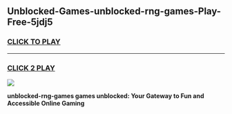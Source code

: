 
## Unblocked-Games-unblocked-rng-games-Play-Free-5jdj5
<h3>
<a href="https://premium76.site?title=unblocked-rng-games&ref=15A">CLICK TO PLAY</a></h3>
<hr>

<h3>
<a href="https://premium76.site?title=unblocked-rng-games&ref=15A">CLICK 2 PLAY</a>
  
</h3>

<a href="https://premium76.site?title=unblocked-rng-games&ref=15A"><img src="https://clearcache.store/games.png"></a>


**unblocked-rng-games games unblocked: Your Gateway to Fun and Accessible Online Gaming**
